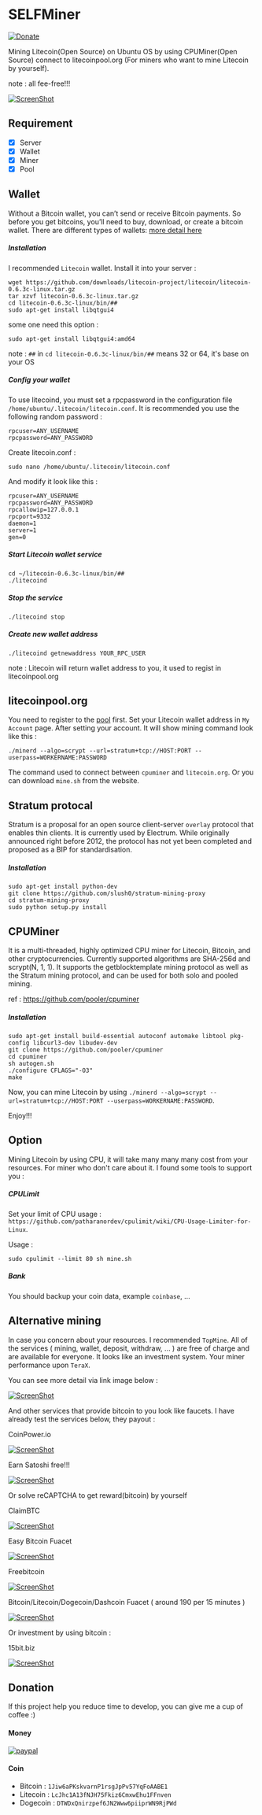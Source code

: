 # SELFMiner
[![Donate](https://img.shields.io/badge/Donate-PayPal-green.svg)](https://www.paypal.com/cgi-bin/webscr?cmd=_s-xclick&hosted_button_id=A8YE92K9QM7NA)

Mining Litecoin(Open Source) on Ubuntu OS by using CPUMiner(Open Source) connect to litecoinpool.org (For miners who want to mine Litecoin by yourself).

note : all fee-free!!!

[![ScreenShot](https://i.ytimg.com/vi/Um63OQz3bjo/hqdefault.jpg)](https://youtu.be/Gc2en3nHxA4)

## Requirement

- [x] Server
- [x] Wallet 
- [x] Miner
- [x] Pool

## Wallet

Without a Bitcoin wallet, you can’t send or receive Bitcoin payments. So before you get bitcoins, you’ll need to buy, download, or create a bitcoin wallet. There are different types of wallets: [more detail here](https://www.weusecoins.com/en/find-the-best-bitcoin-wallet/)

##### Installation

I recommended `Litecoin` wallet. Install it into your server :

```
wget https://github.com/downloads/litecoin-project/litecoin/litecoin-0.6.3c-linux.tar.gz
tar xzvf litecoin-0.6.3c-linux.tar.gz
cd litecoin-0.6.3c-linux/bin/##
sudo apt-get install libqtgui4
```

some one need this option :

```
sudo apt-get install libqtgui4:amd64
```

note : `##` in `cd litecoin-0.6.3c-linux/bin/##` means 32 or 64, it's base on your OS

##### Config your wallet

To use litecoind, you must set a rpcpassword in the configuration file `/home/ubuntu/.litecoin/litecoin.conf`. It is recommended you use the following random password :

```
rpcuser=ANY_USERNAME
rpcpassword=ANY_PASSWORD
```

Create litecoin.conf :

```
sudo nano /home/ubuntu/.litecoin/litecoin.conf
```

And modify it look like this :

```
rpcuser=ANY_USERNAME
rpcpassword=ANY_PASSWORD
rpcallowip=127.0.0.1
rpcport=9332
daemon=1
server=1
gen=0
```

##### Start Litecoin wallet service

```
cd ~/litecoin-0.6.3c-linux/bin/##
./litecoind
```

##### Stop the service

```
./litecoind stop
```

##### Create new wallet address

```
./litecoind getnewaddress YOUR_RPC_USER
```

note : Litecoin will return wallet address to you, it used to regist in litecoinpool.org

## litecoinpool.org

You need to register to the [pool](www.litecoinpool.org) first.
Set your Litecoin wallet address in `My Account` page.
After setting your account. It will show mining command look like this :

```
./minerd --algo=scrypt --url=stratum+tcp://HOST:PORT --userpass=WORKERNAME:PASSWORD
```

The command used to connect between `cpuminer` and `litecoin.org`.
Or you can download `mine.sh` from the website.

## Stratum protocal

Stratum is a proposal for an open source client-server `overlay` protocol that enables thin clients. It is currently used by Electrum. While originally announced right before 2012, the protocol has not yet been completed and proposed as a BIP for standardisation.

##### Installation

```
sudo apt-get install python-dev
git clone https://github.com/slush0/stratum-mining-proxy
cd stratum-mining-proxy
sudo python setup.py install
```

## CPUMiner

It is a multi-threaded, highly optimized CPU miner for Litecoin, Bitcoin, and other cryptocurrencies. Currently supported algorithms are SHA-256d and scrypt(N, 1, 1). It supports the getblocktemplate mining protocol as well as the Stratum mining protocol, and can be used for both solo and pooled mining.

ref : https://github.com/pooler/cpuminer

##### Installation

```
sudo apt-get install build-essential autoconf automake libtool pkg-config libcurl3-dev libudev-dev
git clone https://github.com/pooler/cpuminer
cd cpuminer
sh autogen.sh
./configure CFLAGS="-O3"
make
```

Now, you can mine Litecoin by using `./minerd --algo=scrypt --url=stratum+tcp://HOST:PORT --userpass=WORKERNAME:PASSWORD`.

Enjoy!!!

## Option

Mining Litecoin by using CPU, it will take many many many cost from your resources. For miner who don't care about it. I found some tools to support you :

##### CPULimit

Set your limit of CPU usage : `https://github.com/patharanordev/cpulimit/wiki/CPU-Usage-Limiter-for-Linux`.

Usage :

```
sudo cpulimit --limit 80 sh mine.sh
```

##### Bank

You should backup your coin data, example `coinbase`, ...

## Alternative mining

In case you concern about your resources. I recommended `TopMine`. All of the services ( mining, wallet, deposit, withdraw, ... ) are free of charge and are available for everyone. It looks like an investment system. Your miner performance upon `TeraX`.

You can see more detail via link image below :

[![ScreenShot](https://topmine.io/baners/728x90-Rumoviee.gif)](https://topmine.io/?reg=102898)

And other services that provide bitcoin to you look like faucets. I have already test the services below, they payout :

CoinPower.io

[![ScreenShot](https://coinpower.io/banners/npf0nvis92.jpg)](https://coinpower.io/?partner=114018506)

Earn Satoshi free!!!

[![ScreenShot](http://fieldbitcoins.com/img/728x90.gif?v2)](http://fieldbitcoins.com/?ref=qj7kreih306752)

Or solve reCAPTCHA to get reward(bitcoin) by yourself

ClaimBTC

[![ScreenShot](http://claimbtc.com/site/img/ads/promo/300x250.gif)](http://claimbtc.com/?r=52aa8f3aee)

Easy Bitcoin Fuacet

[![ScreenShot](http://easybitcoinfaucet.com/site/img/ads/promo/300x250.gif)](http://easybitcoinfaucet.com/?r=db44e55b85)

Freebitcoin

[![ScreenShot](http://static1.freebitco.in/banners/728x90-3.png)](http://freebitco.in/?r=2590419)

Bitcoin/Litecoin/Dogecoin/Dashcoin Fuacet ( around 190 per 15 minutes )

[![ScreenShot](https://solebtc.com/9c9a89add899721c95293e4ff233c632.gif)](http://solebtc.com/register?referer_id=17171)

Or investment by using bitcoin :

15bit.biz

[![ScreenShot](http://15bit.biz/images/728x90.gif)](http://15bit.biz/?ref=PatharaNor)

## Donation
If this project help you reduce time to develop, you can give me a cup of coffee :) 

#### Money


[![paypal](https://www.paypalobjects.com/en_US/i/btn/btn_donateCC_LG.gif)](https://www.paypal.com/cgi-bin/webscr?cmd=_s-xclick&hosted_button_id=A8YE92K9QM7NA)


#### Coin

- Bitcoin  : `1Jiw6aPKskvarnP1rsgJpPv57YqFoAABE1`
- Litecoin : `LcJhc1A13fNJH75Fkiz6CmxwEhu1FFnven`
- Dogecoin : `DTWDxQnirzpef6JN2Www6piiprWN9RjPWd`

